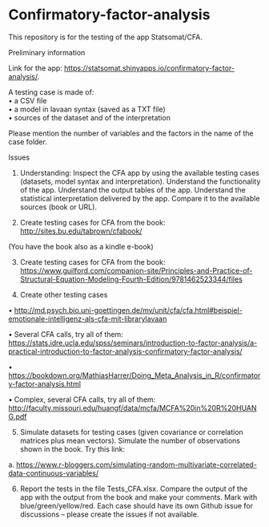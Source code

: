 # Confirmatory-factor-analysis

This repository is for the testing of the app Statsomat/CFA. 

Preliminary information

Link for the app: https://statsomat.shinyapps.io/confirmatory-factor-analysis/.

A testing case is made of:  
•	a CSV file  
•	a model in lavaan syntax (saved as a TXT file)  
•	sources of the dataset and of the interpretation   

Please mention the number of variables and the factors in the name of the case folder.

Issues

1.	Understanding: Inspect the CFA app by using the available testing cases (datasets, model syntax and interpretation). Understand the functionality of the app. Understand the output tables of the app. Understand the statistical interpretation delivered by the app. Compare it to the available sources (book or URL). 

2.	Create testing cases for CFA from the book:
http://sites.bu.edu/tabrown/cfabook/ 

(You have the book also as a kindle e-book) 

3.	Create testing cases for CFA from the book:
https://www.guilford.com/companion-site/Principles-and-Practice-of-Structural-Equation-Modeling-Fourth-Edition/9781462523344/files

4.	Create other testing cases 

•	http://md.psych.bio.uni-goettingen.de/mv/unit/cfa/cfa.html#beispiel-emotionale-intelligenz-als-cfa-mit-librarylavaan

•	Several CFA calls, try all of them: 
https://stats.idre.ucla.edu/spss/seminars/introduction-to-factor-analysis/a-practical-introduction-to-factor-analysis-confirmatory-factor-analysis/ 

•	https://bookdown.org/MathiasHarrer/Doing_Meta_Analysis_in_R/confirmatory-factor-analysis.html

•	Complex, several CFA calls, try all of them: http://faculty.missouri.edu/huangf/data/mcfa/MCFA%20in%20R%20HUANG.pdf


5.	Simulate datasets for testing cases (given covariance or correlation matrices plus mean vectors). Simulate the number of observations shown in the book. Try this link:

a.	https://www.r-bloggers.com/simulating-random-multivariate-correlated-data-continuous-variables/	

6.	Report the tests in the file Tests_CFA.xlsx. Compare the output of the app with the output from the book and make your comments. Mark with blue/green/yellow/red. Each case should have its own Github issue for discussions – please create the issues if not available. 

